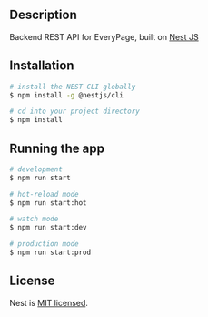 ## Description

Backend REST API for EveryPage, built on [Nest JS](https://github.com/nestjs/nest)

## Installation

```bash
# install the NEST CLI globally
$ npm install -g @nestjs/cli

# cd into your project directory
$ npm install
```

## Running the app

```bash
# development
$ npm run start

# hot-reload mode
$ npm run start:hot

# watch mode
$ npm run start:dev

# production mode
$ npm run start:prod
```

## License

Nest is [MIT licensed](LICENSE).
